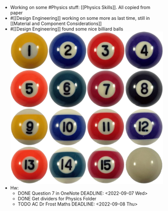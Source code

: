 - Working on some #Physics  stuff: [[Physics Skills]]. All copied from paper
- #[[Design Engineering]] working on some more as last time, still in [[Material and Component Considerations]]
- #[[Design Engineering]] found some nice billiard balls ![balls-removebg-preview.png](../assets/balls-removebg-preview_1662482988361_0.png)
- Hw:
	- DONE Question 7 in OneNote
	  DEADLINE: <2022-09-07 Wed>
	- DONE Get dividers for Physics Folder
	- TODO AC Dr Frost Maths
	  DEADLINE: <2022-09-08 Thu>